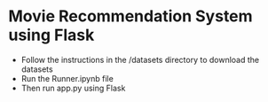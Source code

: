 
# Movie Recommendation System using Flask

- Follow the instructions in the /datasets directory to download the datasets
- Run the Runner.ipynb file
- Then run app.py using Flask